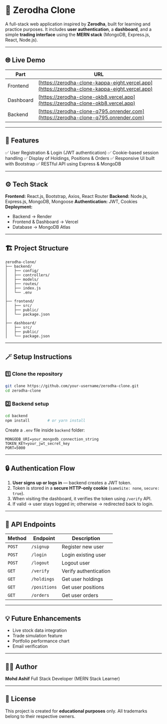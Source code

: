 # 🚀 Zerodha Clone

A full-stack web application inspired by **Zerodha**, built for learning and practice purposes.
It includes **user authentication**, a **dashboard**, and a simple **trading interface** using the **MERN stack** (MongoDB, Express.js, React, Node.js).

---

## 🌐 Live Demo

| Part      | URL                                                                                          |
| --------- | -------------------------------------------------------------------------------------------- |
| Frontend  | [https://zerodha-clone-kappa-eight.vercel.app](https://zerodha-clone-kappa-eight.vercel.app) |
| Dashboard | [https://zerodha-clone-okb8.vercel.app](https://zerodha-clone-okb8.vercel.app)               |
| Backend   | [https://zerodha-clone-q795.onrender.com](https://zerodha-clone-q795.onrender.com)           |

---

## 🧠 Features

✅ User Registration & Login (JWT authentication)
✅ Cookie-based session handling
✅ Display of Holdings, Positions & Orders
✅ Responsive UI built with Bootstrap
✅ RESTful API using Express & MongoDB

---

## ⚙️ Tech Stack

**Frontend:** React.js, Bootstrap, Axios, React Router
**Backend:** Node.js, Express.js, MongoDB, Mongoose
**Authentication:** JWT, Cookies
**Deployment:**

* Backend → Render
* Frontend & Dashboard → Vercel
* Database → MongoDB Atlas

---

## 🏗️ Project Structure

```
zerodha-clone/
├── backend/
│   ├── config/
│   ├── controllers/
│   ├── models/
│   ├── routes/
│   ├── index.js
│   └── .env
│
├── frontend/
│   ├── src/
│   ├── public/
│   └── package.json
│
├── dashboard/
│   ├── src/
│   ├── public/
│   └── package.json
```

---

## 🪄 Setup Instructions

### 1️⃣ Clone the repository

```bash
git clone https://github.com/your-username/zerodha-clone.git
cd zerodha-clone
```

### 2️⃣ Backend setup

```bash
cd backend
npm install        # or yarn install
```

Create a `.env` file inside `backend` folder:

```env
MONGODB_URI=your_mongodb_connection_string
TOKEN_KEY=your_jwt_secret_key
PORT=5000
```

---

## 🔒 Authentication Flow

1. **User signs up or logs in** — backend creates a JWT token.
2. Token is stored in a **secure HTTP-only cookie** (`sameSite: none`, `secure: true`).
3. When visiting the dashboard, it verifies the token using `/verify` API.
4. If valid → user stays logged in; otherwise → redirected back to login.

---

## 🧾 API Endpoints

| Method | Endpoint     | Description           |
| ------ | ------------ | --------------------- |
| `POST` | `/signup`    | Register new user     |
| `POST` | `/login`     | Login existing user   |
| `POST` | `/logout`    | Logout user           |
| `GET`  | `/verify`    | Verify authentication |
| `GET`  | `/holdings`  | Get user holdings     |
| `GET`  | `/positions` | Get user positions    |
| `GET`  | `/orders`    | Get user orders       |

---

## 💡 Future Enhancements

* Live stock data integration
* Trade simulation feature
* Portfolio performance chart
* Email verification

---

## 🧑‍💻 Author

**Mohd Ashif**
Full Stack Developer (MERN Stack Learner)

---

## 📄 License

This project is created for **educational purposes** only.
All trademarks belong to their respective owners.
